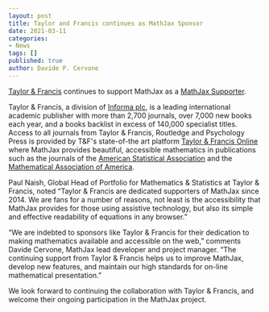 ```yaml
---
layout: post
title: Taylor and Francis continues as MathJax Sponsor
date: 2021-03-11
categories:
- News
tags: []
published: true
author: Davide P. Cervone
---
```


[Taylor &amp; Francis](http://www.taylorandfrancisgroup.com/) continues to support MathJax as a [MathJax Supporter](/#supporters).

Taylor &amp; Francis, a division of [Informa plc](http://www.informa.com/), is a leading international academic publisher with more than 2,700 journals, over 7,000 new books each year, and a books backlist in excess of 140,000 specialist titles. Access to all journals from Taylor &amp; Francis, Routledge and Psychology Press is provided by T&amp;F's state-of-the art platform [Taylor &amp; Francis Online](http://tandfonline.com) where MathJax provides beautiful, accessible mathematics in publications such as the journals of the [American Statistical Association](http://amstat.tandfonline.com/) and the [Mathematical Association of America](https://maa.tandfonline.com/).

Paul Naish, Global Head of Portfolio for Mathematics &amp; Statistics at Taylor &amp; Francis, noted “Taylor &amp; Francis are dedicated supporters of MathJax since 2014. We are fans for a number of reasons, not least is the accessibility that MathJax provides for those using assistive technology, but also its simple and effective readability of equations in any browser.”

“We are indebted to sponsors like Taylor &amp; Francis for their dedication to making mathematics available and accessible on the web,” comments Davide Cervone, MathJax lead developer and project manager. “The continuing support from Taylor &amp; Francis helps us to improve MathJax, develop new features, and maintain our high standards for on-line mathematical presentation.”

We look forward to continuing the collaboration with Taylor &amp; Francis, and welcome their ongoing participation in the MathJax project.
